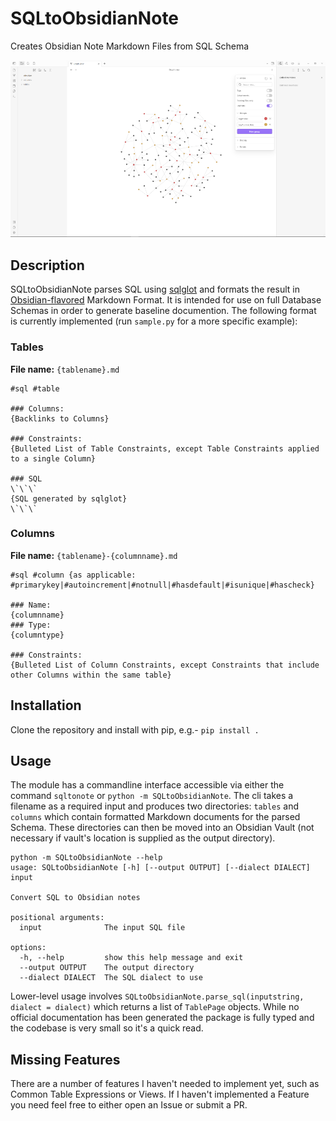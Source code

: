 # SQLtoObsidianNote
 Creates Obsidian Note Markdown Files from SQL Schema

<a href="readmeimgs/graph.png"><img src="readmeimgs/graph-sample.png" alt="samplegraph" /></a>

## Description
SQLtoObsidianNote parses SQL using [sqlglot](https://github.com/tobymao/sqlglot) and formats the result in [Obsidian-flavored](https://obsidian.md/) Markdown Format. It is intended for use on full Database Schemas in order to generate baseline documention. The following format is currently implemented (run `sample.py` for a more specific example):

### Tables
**File name:** `{tablename}.md`
```
#sql #table

### Columns:
{Backlinks to Columns}

### Constraints:
{Bulleted List of Table Constraints, except Table Constraints applied to a single Column}

### SQL
\`\`\`
{SQL generated by sqlglot}
\`\`\`
```

### Columns
**File name:** `{tablename}-{columnname}.md`
```
#sql #column {as applicable: #primarykey|#autoincrement|#notnull|#hasdefault|#isunique|#hascheck}

### Name:
{columnname}
### Type:
{columntype}

### Constraints:
{Bulleted List of Column Constraints, except Constraints that include other Columns within the same table}
```

## Installation
Clone the repository and install with pip, e.g.- `pip install .`

## Usage
The module has a commandline interface accessible via either the command `sqltonote` or `python -m SQLtoObsidianNote`. The cli takes a filename as a required input and produces two directories: `tables` and `columns` which contain formatted Markdown documents for the parsed Schema. These directories can then be moved into an Obsidian Vault (not necessary if vault's location is supplied as the output directory).
```
python -m SQLtoObsidianNote --help
usage: SQLtoObsidianNote [-h] [--output OUTPUT] [--dialect DIALECT] input

Convert SQL to Obsidian notes

positional arguments:
  input              The input SQL file

options:
  -h, --help         show this help message and exit
  --output OUTPUT    The output directory
  --dialect DIALECT  The SQL dialect to use
```

Lower-level usage involves `SQLtoObsidianNote.parse_sql(inputstring, dialect = dialect)` which returns a list of `TablePage` objects. While no official documentation has been generated the package is fully typed and the codebase is very small so it's a quick read.

## Missing Features
There are a number of features I haven't needed to implement yet, such as Common Table Expressions or Views. If I haven't implemented a Feature you need feel free to either open an Issue or submit a PR.